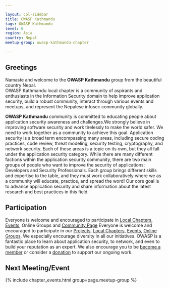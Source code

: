 ```yaml
---

layout: col-sidebar
title: OWASP Kathmandu
tags: OWASP Kathmandu
level: 0
region: Asia
country: Nepal
meetup-group: owasp-kathmandu-chapter

---
```


## Greetings
Namaste and welcome to the **OWASP Kathmandu** group from the beautiful country Nepal.<br>
OWASP Kathmandu local chapter is a community of aspirants and enthusiasts in the Information Security domain to help improve application security, build a robust community, interact through various events and meetups, and represent the Nepalese infosec community globally.

**OWASP Kathmandu** community is committed to educating people about application security awareness and challenges.We strongly believe in improving software security and work tirelessly to make the world safer. We need to work together as a community to achieve this goal.
Application security is a broad term encompassing many areas, including secure coding practices, code review, threat modeling, security testing, cryptography, and network security. Each of these areas is a topic on its own, but they all fall under the application security category. While there are many different factions within the application security community, there are two main groups of people who want to improve the security of applications: Developers and Security Professionals. Each group brings different skills and expertise to the table, and they must work collaboratively where we as a community will educate, practice, and spread the word! Our core goal is to advance application security and share information about the latest research and best practices in this field.

## Participation
Everyone is welcome and encouraged to participate in [Local Chapters](/chapters),  [Events](/events/), Online Groups and [Community Page](https://www.facebook.com/owasp.kathmandu/)
Everyone is welcome and encouraged to participate in our [Projects](/projects/), [Local Chapters](/chapters/), [Events](/events/), [Online Groups](https://groups.google.com/a/owasp.com/). We especially encourage diversity in all our initiatives. OWASP is a fantastic place to learn about application security, to network, and even to build your reputation as an expert. We also encourage you to be [become a member](/membership/) or consider a [donation](/donate/) to support our ongoing work.

Next Meeting/Event <!-- You should keep this section as it will populate your meetup events -->
---------------------
{% include chapter_events.html group=page.meetup-group %}

